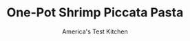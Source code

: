---
layout: ../../layouts/MarkdownPostLayout.astro
title: One-Pot Shrimp Piccata Pasta
author: America's Test Kitchen
pubDate: 2023-03-15
description: "Improve your scampi game with this lively mash-up of two classic dishes."
image_url: https://res.cloudinary.com/hksqkdlah/image/upload/ar_1:1,c_fill,dpr_2.0,f_auto,fl_lossy.progressive.strip_profile,g_faces:auto,q_auto:low,w_344/SFS_ShrimpPiccataPasta-74_bln38q
tags: ["Main Courses","Italian","Pasta","Fish & Seafood","Weeknight"]
calories: 2221
protein: 27
carbohydrates: 67
fats: 
fiber: 3
ingredients: ["1 pound, extra-large shrimp (21 to 25 per pound), peeled, deveined, and tails removed, shells reserved","2 1/2 teaspoons, table salt, divided","1/4 cup, extra-virgin olive oil","7 , garlic cloves, peeled (6 smashed, 1 minced)","2 , anchovy fillets, rinsed (optional)","1/2 cup, dry white wine","3 1/2 cups, water","12 ounces (3⅓ cups), orecchiette","1/3 cup, chopped fresh parsley","2 tablespoons, capers, rinsed","1/2 teaspoon, grated lemon zest plus 1 tablespoon juice","1/2 teaspoon, red pepper flakes",", Grated Parmesan cheese"]
serves: 4
time: "1 hour 5 minutes"
instructions: ["Cut shrimp crosswise into thirds. Sprinkle shrimp with ½ teaspoon salt; set aside. Combine reserved shrimp shells; oil; smashed garlic; and anchovies, if using, in large Dutch oven and cook over medium heat until shells are spotty brown, 5 to 7 minutes.","Stir in wine and cook until liquid is nearly evaporated, about 2 minutes. Add water and remaining 2 teaspoons salt, increase heat to high, and bring to boil. Reduce heat to medium-low, cover, and simmer for 5 minutes.","Using spider skimmer or slotted spoon, remove shells from shrimp stock and transfer to bowl. (Some garlic cloves may be inadvertently removed at this point; this is OK.) Pour any stock that has accumulated in bottom of bowl back into pot. Discard shells.","Stir pasta into stock and bring to simmer. Cover; reduce heat to medium-low; and simmer, stirring occasionally, until pasta is al dente, 10 to 14 minutes (some liquid will remain in bottom of pot when pasta is al dente).","Stir in shrimp and cook, uncovered, until opaque, about 2 minutes, stirring often. Off heat, stir in parsley, capers, lemon zest and juice, pepper flakes, and minced garlic. Stir vigorously until sauce is thickened, about 1 minute. Serve with Parmesan."]
nutrition: ["404 mg Potassium","459 mg Phosphorus","113 mg Calcium","2 mg Iron","82 mg Magnesium","1086 mg Sodium","2 mg Zinc","16 g Fat","4 mg Niacin (B3)","10 g Monounsaturated","2 g Polyunsaturated","10 mg Vitamin C","144 mg Cholesterol","2 g Saturated","3 g Fiber","46 µg Folate (food)","2 g Sugars","92 µg Vitamin K","348 g Water","67 g Carbs","46 µg Folate equivalent (total)","27 g Protein","3 mg Vitamin E","1 µg Vitamin B12","84 µg Vitamin A","555 kcal Energy","2221 calories"]
notes: "You can substitute 12 ounces (4½ cups) of medium pasta shells for the orecchiette, if desired. We prefer untreated shrimp (those not treated with salt or additives such as sodium tripolyphosphate). Most frozen E-Z peel shrimp have been treated (the ingredient list should tell you). If you’re using treated shrimp, do not salt the shrimp in step 1. You can use medium or large shrimp, but you may need to reduce the cooking time in step 5. The pasta will not absorb all the cooking liquid in step 4; stirring vigorously in step 5 helps thicken the sauce so that it coats the pasta."
---
